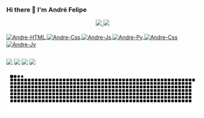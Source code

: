 ### Hi there 👋 I'm André Felipe

<!--Repositorio de temas - https://github.com/anuraghazra/github-readme-stats/tree/master/themes-->
<!--Repositorio de icones - https://dev.to/envoy_/150-badges-for-github-pnk -->
<!--Repositorio de gifs image - -->

<div align="center">
  <a href="https://github.com/Andrebaixista1">
  <img height="170em" src="https://github-readme-stats.vercel.app/api?username=andrebaixista1&show_icons=true&theme=github_dark&include_all_commits=true&count_private=true"/>
  <img height="170em" src="https://github-readme-stats.vercel.app/api/top-langs/?username=andrebaixista1&layout=compact&langs_count=7&theme=github_dark"/>
</div>
<div style="display: inline_block"><br>
  <img align="center" alt="Andre-HTML" height="30" width="40" src="https://cdn.jsdelivr.net/gh/devicons/devicon/icons/html5/html5-original.svg">
  <img align="center" alt="Andre-Css" height="30" width="40" src="https://cdn.jsdelivr.net/gh/devicons/devicon/icons/css3/css3-original.svg">
  <img align="center" alt="Andre-Js" height="30" width="40" src="https://cdn.jsdelivr.net/gh/devicons/devicon/icons/javascript/javascript-original.svg">
  <img align="center" alt="Andre-Py" height="30" width="40" src="https://cdn.jsdelivr.net/gh/devicons/devicon/icons/python/python-original.svg">
  <img align="center" alt="Andre-Css" height="30" width="40" src="https://cdn.jsdelivr.net/gh/devicons/devicon/icons/microsoftsqlserver/microsoftsqlserver-plain.svg">
  <img align="center" alt="Andre-Jv" height="30" width="40" src="https://cdn.jsdelivr.net/gh/devicons/devicon@v2.14.0/devicon.min.css">
  <!--<img align="right" alt="Rafa-pic" height="150" style="border-radius:50px;" src="https://media.discordapp.net/attachments/639956127056134178/890373478988013628/Publicacoes_Instagram_1_1.png?width=676&height=676">-->
</div>
  
##
  
<div>
  <a href="https://api.whatsapp.com/send?phone=5511983438716&text=Ol%C3%A1%20vi%20seu%20perfil%20no%20Github%20%F0%9F%A4%93" target="_blank"><img src="https://img.shields.io/badge/WhatsApp-25D366?style=for-the-badge&logo=whatsapp&logoColor=white" target="_blank"></a>
  <a href="https://www.instagram.com/andrebaixistaeangel/" target="_blank"><img src="https://img.shields.io/badge/-Instagram-%23E4405F?style=for-the-badge&logo=instagram&logoColor=white" target="_blank"></a>
  <a href = "mailto:andrbter@gmail.com"><img src="https://img.shields.io/badge/-Gmail-%23333?style=for-the-badge&logo=gmail&logoColor=white" target="_blank"></a>
  <a href="https://www.linkedin.com/in/andre-felipepinto01" target="_blank"><img src="https://img.shields.io/badge/-LinkedIn-%230077B5?style=for-the-badge&logo=linkedin&logoColor=white" target="_blank"></a> 

  ![Snake animation](https://github.com/Andrebaixista1/Andrebaixista1/blob/output/github-contribution-grid-snake.svg)
</div>
